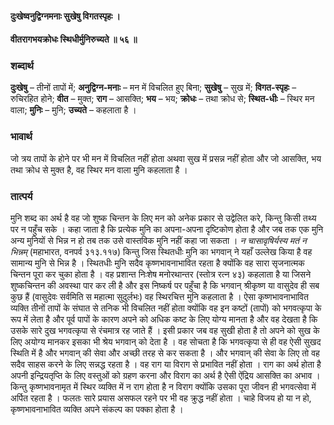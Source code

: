 #### दुःखेष्वनुद्विग्नमनाः सुखेषु विगतस्पृहः ।
#### वीतरागभयक्रोधः स्थिधीर्मुनिरुच्यते ॥ ५६ ॥

### शब्दार्थ

**दुःखेषु** – तीनों तापों में; **अनुद्विग्न-मनाः** – मन में विचलित हुए बिना; **सुखेषु** – सुख में; **विगत-स्पृहः** – रुचिरहित होने; **वीत** – मुक्त; **राग** – आसक्ति; **भय** – भय; **क्रोधः** – तथा क्रोध से; **स्थित-धीः** – स्थिर मन  वाला; **मुनिः** – मुनि; **उच्यते** – कहलाता है ।

### भावार्थ

जो त्रय तापों के होने पर भी मन में विचलित नहीं होता अथवा सुख में प्रसन्न नहीं होता और जो आसक्ति, भय तथा क्रोध से मुक्त है, वह स्थिर मन वाला मुनि कहलाता है ।

### तात्पर्य

मुनि शब्द का अर्थ है वह जो शुष्क चिन्तन के लिए मन को अनेक प्रकार से उद्वेलित करे, किन्तु किसी तथ्य पर न पहुँच सके । कहा जाता है कि प्रत्येक मुनि का अपना-अपना दृष्टिकोण होता है और जब तक एक मुनि अन्य मुनियों से भिन्न न हो तब तक उसे वास्तविक मुनि नहीं कहा जा सकता । *न चासावृषिर्यस्य मतं न भिन्नम्* (महाभारत, वनपर्व ३१३.११७) किन्तु जिस स्थितधीः मुनि का भगवान् ने यहाँ उल्लेख किया है वह सामान्य मुनि से भिन्न है । स्थितधीः मुनि सदैव कृष्णभावनाभावित रहता है क्योंकि वह सारा सृजनात्मक चिन्तन पूरा कर चुका होता है । वह प्रशान्त निःशेष मनोरथान्तर (स्तोत्र रत्न ४३) कहलाता है या जिसने शुष्कचिन्तन की अवस्था पार कर ली है और इस निष्कर्ष पर पहुँचा है कि भगवान् श्रीकृष्ण या वासुदेव ही सब कुछ हैं (वासुदेवः सर्वमिति स महात्मा सुदुर्लभः) वह स्थिरचित्त मुनि कहलाता है । ऐसा कृष्णभावनाभावित व्यक्ति तीनों तापों के संघात से तनिक भी विचलित नहीं होता क्योंकि वह इन कष्टों (तापों) को भगवत्कृपा के रूप में लेता है और पूर्व पापों के कारण अपने को अधिक कष्ट के लिए योग्य मानता है और वह देखता है कि उसके सारे दुख भगवत्कृपा से रंचमात्र रह जाते हैं । इसी प्रकार जब वह सुखी होता है तो अपने को सुख के लिए अयोग्य मानकर इसका भी श्रेय भगवान् को देता है । वह सोचता है कि भगवत्कृपा से ही वह ऐसी सुखद स्थिति में है और भगवान् की सेवा और अच्छी तरह से कर सकता है । और भगवान् की सेवा के लिए तो वह सदैव साहस करने के लिए सन्नद्ध रहता है । वह राग या विराग से प्रभावित नहीं होता । राग का अर्थ होता है अपनी इन्द्रियतृप्ति के लिए वस्तुओं को ग्रहण करना और विराग का अर्थ है ऐसी ऐंद्रिय आसक्ति का अभाव । किन्तु कृष्णभावनामृत में स्थिर व्यक्ति में न राग होता है न विराग क्योंकि उसका पूरा जीवन ही भगवत्सेवा में अर्पित रहता है । फलतः सारे प्रयास असफल रहने पर भी वह क्रुद्ध नहीं होता । चाहे विजय हो या न हो, कृष्णभावनाभावित व्यक्ति अपने संकल्प का पक्का होता है ।